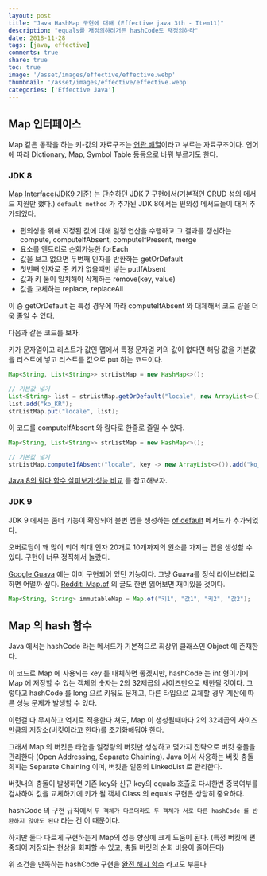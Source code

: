 ```yaml
---
layout: post
title: "Java HashMap 구현에 대해 (Effective java 3th - Item11)"
description: "equals를 재정의하려거든 hashCode도 재정의하라"
date: 2018-11-28
tags: [java, effective]
comments: true
share: true
toc: true
image: '/asset/images/effective/effective.webp'
thumbnail: '/asset/images/effective/effective.webp'
categories: ['Effective Java']
---
```


## Map 인터페이스

Map 같은 동작을 하는 키-값의 자료구조는 [연관 배열](https://ko.wikipedia.org/wiki/%EC%97%B0%EA%B4%80_%EB%B0%B0%EC%97%B4)이라고 부르는 자료구조이다. 언어에 따라 Dictionary, Map, Symbol Table 등등으로 바꿔 부르기도 한다.

### JDK 8

[Map Interface(JDK9 기준)](https://docs.oracle.com/javase/9/docs/api/java/util/Map.html) 는 단순하던 JDK 7 구현에서(기본적인 CRUD 성의 메서드 지원만 했다.) `default method` 가 추가된 JDK 8에서는 편의성 메서드들이 대거 추가되었다.

- 편의성을 위해 지정된 값에 대해 일정 연산을 수행하고 그 결과를 갱신하는 compute, computeIfAbsent, computeIfPresent, merge
- 요소를 엔트리로 순회가능한 forEach
- 값을 보고 없으면 두번째 인자를 반환하는 getOrDefault
- 첫번째 인자로 준 키가 없을때만 넣는 putIfAbsent
- 값과 키 둘이 일치해야 삭제하는 remove(key, value)
- 값을 교체하는 replace, replaceAll

이 중 getOrDefault 는 특정 경우에 따라 computeIfAbsent 와 대체해서 코드 량을 더욱 줄일 수 있다.

다음과 같은 코드를 보자. 

키가 문자열이고 리스트가 값인 맵에서 특정 문자열 키의 값이 없다면 해당 값을 기본값을 리스트에 넣고 리스트를 값으로 put 하는 코드이다.

```java
Map<String, List<String>> strListMap = new HashMap<>();

// 기본값 넣기
List<String> list = strListMap.getOrDefault("locale", new ArrayList<>());
list.add("ko_KR");
strListMap.put("locale", list);
```

이 코드를 computeIfAbsent 와 람다로 한줄로 줄일 수 있다.

```java
Map<String, List<String>> strListMap = new HashMap<>();

// 기본값 넣기
strListMap.computeIfAbsent("locale", key -> new ArrayList<>()).add("ko_KR");
```

[Java 8의 람다 함수 살펴보기:성능 비교](https://medium.com/@hun/java-8%EC%9D%98-%EB%9E%8C%EB%8B%A4-%ED%95%A8%EC%88%98-%EC%82%B4%ED%8E%B4%EB%B3%B4%EA%B8%B0-1767d034f962#e8d1) 를 참고해보자.

### JDK 9

JDK 9 에서는 좀더 기능이 확장되어 불변 맵을 생성하는 [of default](https://docs.oracle.com/javase/9/docs/api/java/util/Map.html#immutable) 메서드가 추가되었다.

오버로딩이 꽤 많이 되어 최대 인자 20개로 10개까지의 원소를 가지는 맵을 생성할 수 있다. 구현이 너무 정직해서 놀랐다.

[Google Guava](https://github.com/google/guava) 에는 이미 구현되어 있던 기능이다. 그냥 Guava를 정식 라이브러리로 하면 어떨까 싶다. [Reddit: Map.of](https://www.reddit.com/r/java/comments/49y6iu/new_java_9_mapof_methods/) 의 글도 한번 읽어보면 재미있을 것이다.

```java
Map<String, String> immutableMap = Map.of("키1", "값1", "키2", "값2");
```

## Map 의 hash 함수

Java 에서는 hashCode 라는 메서드가 기본적으로 최상위 클래스인 Object 에 존재한다.

이 코드로 Map 에 사용되는 key 를 대체하면 좋겠지만, hashCode 는 int 형이기에 Map 에 저장할 수 있는 객체의 숫자는 2의 32제곱의 사이즈만으로 제한될 것이다. 그렇다고 hashCode 를 long 으로 키워도 문제고, 다른 타입으로 교체할 경우 계산에 따른 성능 문제가 발생할 수 있다. 

이런걸 다 무시하고 억지로 적용한다 쳐도, Map 이 생성될때마다 2의 32제곱의 사이즈만큼의 저장소(버킷이라고 한다)를 초기화해둬야 한다.

그래서 Map 의 버킷은 타협을 일정량의 버킷만 생성하고 몇가지 전략으로 버킷 충돌을 관리한다 (Open Addressing, Separate Chaining). Java 에서 사용하는 버킷 충돌 회피는 Separate Chaining 이며, 버킷을 일종의 LinkedList 로 관리한다.

버킷내의 충돌이 발생하면 기존 key와 신규 key의 equals 호출로 다시한번 중복여부를 검사하여 값을 교체하기에 키가 될 객체 Class 의 equals 구현은 상당히 중요하다.

hashCode 의 구현 규칙에서 `두 객체가 다르더라도 두 객체가 서로 다른 hashCode 를 반환하지 않아도 된다` 라는 건 이 때문이다.

하지만 둘다 다르게 구현하는게 Map의 성능 향상에 크게 도움이 된다. (특정 버킷에 편중되어 저장되는 현상을 회피할 수 있고, 충돌 버킷의 순회 비용이 줄어든다)

위 조건을 만족하는 hashCode 구현을 [완전 해시 함수](https://en.wikipedia.org/wiki/Perfect_hash_function) 라고도 부른다